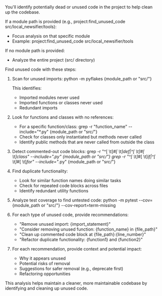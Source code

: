 You'll identify potentially dead or unused code in the project to help clean up the codebase.

If a module path is provided (e.g., project:find_unused_code src/local_newsifier/tools):
- Focus analysis on that specific module
- Example: project:find_unused_code src/local_newsifier/tools

If no module path is provided:
- Analyze the entire project (src/ directory)

Find unused code with these steps:

1. Scan for unused imports:
   python -m pyflakes {module_path or "src/"}
   
   This identifies:
   - Imported modules never used
   - Imported functions or classes never used
   - Redundant imports

2. Look for functions and classes with no references:
   - For a specific function/class: grep -r "function_name" --include="*.py" {module_path or "src/"}
   - Check for classes only instantiated but methods never called
   - Identify public methods that are never called from outside the class

3. Detect commented-out code blocks:
   grep -r "^[ \t]*#[ \t]*def\|^[ \t]*#[ \t]*class" --include="*.py" {module_path or "src/"}
   grep -r "^[ \t]*#[ \t]*if\|^[ \t]*#[ \t]*for" --include="*.py" {module_path or "src/"}

4. Find duplicate functionality:
   - Look for similar function names doing similar tasks
   - Check for repeated code blocks across files
   - Identify redundant utility functions

5. Analyze test coverage to find untested code:
   python -m pytest --cov={module_path or "src/"} --cov-report=term-missing

6. For each type of unused code, provide recommendations:
   - "Remove unused import: {import_statement}"
   - "Consider removing unused function: {function_name} in {file_path}"
   - "Clean up commented code block at {file_path}:{line_number}"
   - "Refactor duplicate functionality: {function1} and {function2}"

7. For each recommendation, provide context and potential impact:
   - Why it appears unused
   - Potential risks of removal
   - Suggestions for safer removal (e.g., deprecate first)
   - Refactoring opportunities

This analysis helps maintain a cleaner, more maintainable codebase by identifying and cleaning up unused code.
